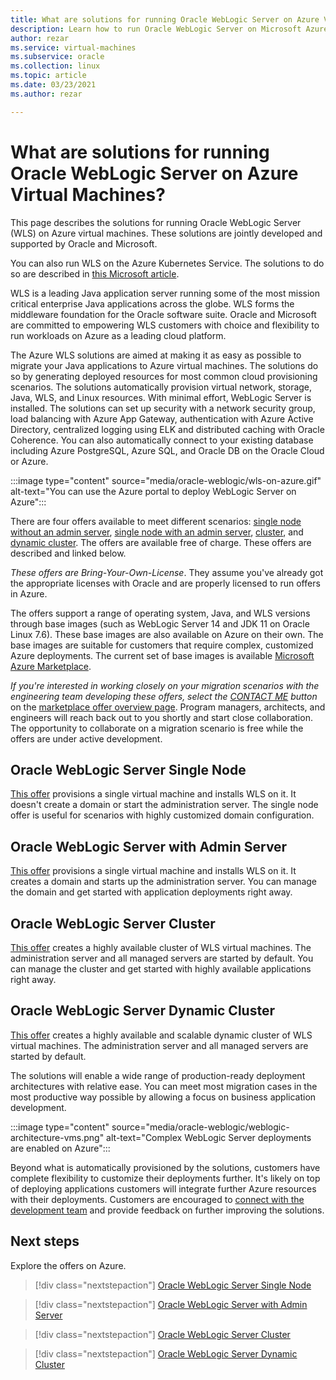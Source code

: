 ```yaml
---
title: What are solutions for running Oracle WebLogic Server on Azure Virtual Machines
description: Learn how to run Oracle WebLogic Server on Microsoft Azure Virtual Machines.
author: rezar
ms.service: virtual-machines
ms.subservice: oracle
ms.collection: linux
ms.topic: article
ms.date: 03/23/2021
ms.author: rezar

---
```

# What are solutions for running Oracle WebLogic Server on Azure Virtual Machines?

This page describes the solutions for running Oracle WebLogic Server (WLS) on Azure virtual machines. These solutions are jointly developed and supported by Oracle and Microsoft.

You can also run WLS on the Azure Kubernetes Service. The solutions to do so are described in [this Microsoft article](./weblogic-aks.md).

WLS is a leading Java application server running some of the most mission critical enterprise Java applications across the globe. WLS forms the middleware foundation for the Oracle software suite. Oracle and Microsoft are committed to empowering WLS customers with choice and flexibility to run workloads on Azure as a leading cloud platform.

The Azure WLS solutions are aimed at making it as easy as possible to migrate your Java applications to Azure virtual machines. The solutions do so by generating deployed resources for most common cloud provisioning scenarios. The solutions automatically provision virtual network, storage, Java, WLS, and Linux resources. With minimal effort, WebLogic Server is installed. The solutions can set up security with a network security group, load balancing with Azure App Gateway, authentication with Azure Active Directory, centralized logging using ELK and distributed caching with Oracle Coherence. You can also automatically connect to your existing database including Azure PostgreSQL, Azure SQL, and Oracle DB on the Oracle Cloud or Azure. 

:::image type="content" source="media/oracle-weblogic/wls-on-azure.gif" alt-text="You can use the Azure portal to deploy WebLogic Server on Azure":::

There are four offers available to meet different scenarios: [single node without an admin server](https://portal.azure.com/#create/oracle.20191001-arm-oraclelinux-wls20191001-arm-oraclelinux-wls), [single node with an admin server](https://portal.azure.com/#create/oracle.20191009-arm-oraclelinux-wls-admin20191009-arm-oraclelinux-wls-admin), [cluster](https://portal.azure.com/#create/oracle.20191007-arm-oraclelinux-wls-cluster20191007-arm-oraclelinux-wls-cluster), and [dynamic cluster](https://portal.azure.com/#create/oracle.20191021-arm-oraclelinux-wls-dynamic-cluster20191021-arm-oraclelinux-wls-dynamic-cluster). The offers are available free of charge. These offers are described and linked below.

_These offers are Bring-Your-Own-License_. They assume you've already got the appropriate licenses with Oracle and are properly licensed to run offers in Azure.

The offers support a range of operating system, Java, and WLS versions through base images (such as WebLogic Server 14 and JDK 11 on Oracle Linux 7.6). These base images are also available on Azure on their own. The base images are suitable for customers that require complex, customized Azure deployments. The current set of base images is available [Microsoft Azure Marketplace](https://azuremarketplace.microsoft.com/marketplace/apps?search=WebLogic%20Server%20Base%20Image&page=1).

_If you're interested in working closely on your migration scenarios with the engineering team developing these offers, select the [CONTACT ME](https://azuremarketplace.microsoft.com/marketplace/apps/oracle.oraclelinux-wls-cluster?tab=Overview) button_ on the [marketplace offer overview page](https://azuremarketplace.microsoft.com/marketplace/apps/oracle.oraclelinux-wls-cluster?tab=Overview). Program managers, architects, and engineers will reach back out to you shortly and start close collaboration. The opportunity to collaborate on a migration scenario is free while the offers are under active development.

## Oracle WebLogic Server Single Node

[This offer](https://portal.azure.com/#create/oracle.20191001-arm-oraclelinux-wls20191001-arm-oraclelinux-wls) provisions a single virtual machine and installs WLS on it. It doesn't create a domain or start the administration server. The single node offer is useful for scenarios with highly customized domain configuration.

## Oracle WebLogic Server with Admin Server

[This offer](https://portal.azure.com/#create/oracle.20191009-arm-oraclelinux-wls-admin20191009-arm-oraclelinux-wls-admin) provisions a single virtual machine and installs WLS on it. It creates a domain and starts up the administration server. You can manage the domain and get started with application deployments right away.

## Oracle WebLogic Server Cluster

[This offer](https://portal.azure.com/#create/oracle.20191007-arm-oraclelinux-wls-cluster20191007-arm-oraclelinux-wls-cluster) creates a highly available cluster of WLS virtual machines. The administration server and all managed servers are started by default. You can manage the cluster and get started with highly available applications right away.

## Oracle WebLogic Server Dynamic Cluster

[This offer](https://portal.azure.com/#create/oracle.20191021-arm-oraclelinux-wls-dynamic-cluster20191021-arm-oraclelinux-wls-dynamic-cluster) creates a highly available and scalable dynamic cluster of WLS virtual machines. The administration server and all managed servers are started by default.

The solutions will enable a wide range of production-ready deployment architectures with relative ease. You can meet most migration cases in the most productive way possible by allowing a focus on business application development.

:::image type="content" source="media/oracle-weblogic/weblogic-architecture-vms.png" alt-text="Complex WebLogic Server deployments are enabled on Azure":::

Beyond what is automatically provisioned by the solutions, customers have complete flexibility to customize their deployments further. It's likely on top of deploying applications customers will integrate further Azure resources with their deployments. Customers are encouraged to [connect with the development team](https://azuremarketplace.microsoft.com/marketplace/apps/oracle.oraclelinux-wls-cluster?tab=Overview) and provide feedback on further improving the solutions.

## Next steps

Explore the offers on Azure.

> [!div class="nextstepaction"]
> [Oracle WebLogic Server Single Node](https://portal.azure.com/#create/oracle.20191001-arm-oraclelinux-wls20191001-arm-oraclelinux-wls)

> [!div class="nextstepaction"]
> [Oracle WebLogic Server with Admin Server](https://portal.azure.com/#create/oracle.20191009-arm-oraclelinux-wls-admin20191009-arm-oraclelinux-wls-admin)

> [!div class="nextstepaction"]
> [Oracle WebLogic Server Cluster](https://portal.azure.com/#create/oracle.20191007-arm-oraclelinux-wls-cluster20191007-arm-oraclelinux-wls-cluster)

> [!div class="nextstepaction"]
> [Oracle WebLogic Server Dynamic Cluster](https://portal.azure.com/#create/oracle.20191021-arm-oraclelinux-wls-dynamic-cluster20191021-arm-oraclelinux-wls-dynamic-cluster)

